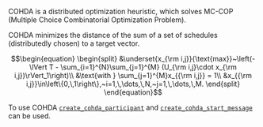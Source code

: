 COHDA is a distributed optimization heuristic, which solves MC-COP (Multiple Choice Combinatorial Optimization Problem). 

COHDA minimizes the distance of the sum of a set of schedules (distributedly chosen) to a target vector.

```math
\begin{equation}
  \begin{split}
      &\underset{x_{\rm i,j}}{\text{max}}~\left(-\lVert T - \sum_{i=1}^{N}\sum_{j=1}^{M} (U_{\rm i,j}\cdot x_{\rm i,j})\rVert_1\right)\\
      &\text{with } \sum_{j=1}^{M}x_{{\rm i,j}} = 1\\
      &x_{{\rm i,j}}\in\left\{0,\,1\right\},~i=1,\,\dots,\,N,~j=1,\,\dots,\,M.
  \end{split}
\end{equation}
```

To use COHDA [`create_cohda_participant`](@ref) and [`create_cohda_start_message`](@ref) can be used.